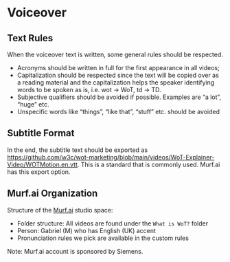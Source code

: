 # Voiceover

## Text Rules

When the voiceover text is written, some general rules should be respected.

- Acronyms should be written in full for the first appearance in all videos;
- Capitalization should be respected since the text will be copied over as a reading material and the capitalization helps the speaker identifying words to be spoken as is, i.e. wot → WoT, td → TD.
- Subjective qualifiers should be avoided if possible. Examples are “a lot”, “huge” etc.
- Unspecific words like “things”, “like that”, “stuff” etc. should be avoided

## Subtitle Format

In the end, the subtitle text should be exported as <https://github.com/w3c/wot-marketing/blob/main/videos/WoT-Explainer-Video/WOTMotion.en.vtt>.
This is a standard that is commonly used. Murf.ai has this export option.

## Murf.ai Organization

Structure of the [Murf.ai](http://Murf.ai) studio space:

- Folder structure: All videos are found under the `What is WoT?` folder
- Person: Gabriel (M) who has English (UK) accent
- Pronunciation rules we pick are available in the custom rules

Note: Murf.ai account is sponsored by Siemens.
